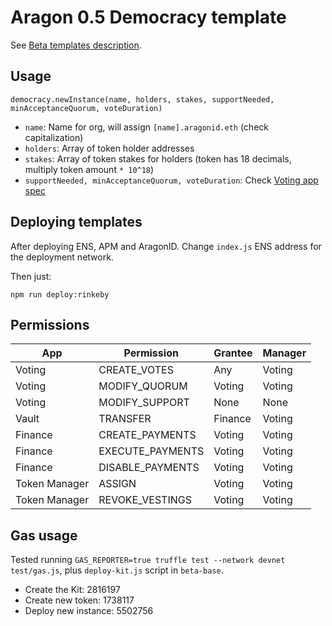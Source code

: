 # Aragon 0.5 Democracy template

See [Beta templates description](https://github.com/aragon/dao-kits/blob/master/kits/beta/readme.md).

## Usage

```
democracy.newInstance(name, holders, stakes, supportNeeded, minAcceptanceQuorum, voteDuration)
```

- `name`: Name for org, will assign `[name].aragonid.eth` (check capitalization)
- `holders`: Array of token holder addresses
- `stakes`: Array of token stakes for holders (token has 18 decimals, multiply token amount `* 10^18`)
- `supportNeeded, minAcceptanceQuorum, voteDuration`: Check [Voting app spec](https://wiki.aragon.one/dev/apps/voting/)

## Deploying templates

After deploying ENS, APM and AragonID. Change `index.js` ENS address for the
deployment network.

Then just:

```
npm run deploy:rinkeby
```

## Permissions

| App           | Permission       | Grantee | Manager |
|---------------|------------------|---------|---------|
| Voting        | CREATE_VOTES     | Any     | Voting  |
| Voting        | MODIFY_QUORUM    | Voting  | Voting  |
| Voting        | MODIFY_SUPPORT   | None    | None    |
| Vault         | TRANSFER         | Finance | Voting  |
| Finance       | CREATE_PAYMENTS  | Voting  | Voting  |
| Finance       | EXECUTE_PAYMENTS | Voting  | Voting  |
| Finance       | DISABLE_PAYMENTS | Voting  | Voting  |
| Token Manager | ASSIGN           | Voting  | Voting  |
| Token Manager | REVOKE_VESTINGS  | Voting  | Voting  |

## Gas usage

Tested running `GAS_REPORTER=true truffle test --network devnet test/gas.js`, plus `deploy-kit.js` script in `beta-base`.

- Create the Kit:      2816197
- Create new token:    1738117
- Deploy new instance: 5502756
